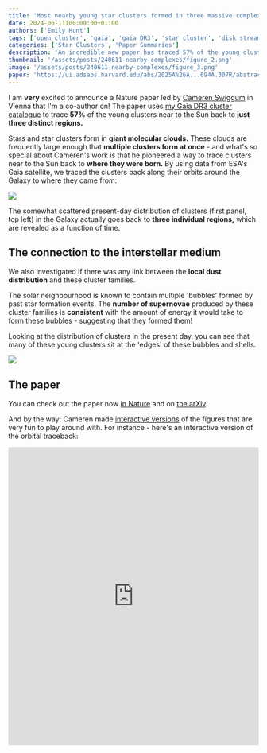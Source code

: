 ```yaml
---
title: 'Most nearby young star clusters formed in three massive complexes'
date: 2024-06-11T00:00:00+01:00
authors: ['Emily Hunt']
tags: ['open cluster', 'gaia', 'gaia DR3', 'star cluster', 'disk stream']
categories: ['Star Clusters', 'Paper Summaries']
description: 'An incredible new paper has traced 57% of the young clusters near the Sun back to just three places.'
thumbnail: '/assets/posts/240611-nearby-complexes/figure_2.png'
image: '/assets/posts/240611-nearby-complexes/figure_3.png'
paper: 'https://ui.adsabs.harvard.edu/abs/2025A%26A...694A.307R/abstract'
---
```


I am **very** excited to announce a Nature paper led by [Cameren Swiggum](https://www.cameren-astro.com/) in Vienna that I'm a co-author on! The paper uses [my Gaia DR3 cluster catalogue](http://localhost:5173/posts/230324-gaia-cluster-catalogue) to trace **57%** of the young clusters near to the Sun back to **just three distinct regions.**

Stars and star clusters form in **giant molecular clouds.** These clouds are frequently large enough that **multiple clusters form at once** - and what's so special about Cameren's work is that he pioneered a way to trace clusters near to the Sun back to **where they were born.** By using data from ESA's Gaia satellite, we traced the clusters back along their orbits around the Galaxy to where they came from:

![](/assets/posts/240611-nearby-complexes/figure_1.png)

The somewhat scattered present-day distribution of clusters (first panel, top left) in the Galaxy actually goes back to **three individual regions,** which are revealed as a function of time. 


## The connection to the interstellar medium

We also investigated if there was any link between the **local dust distribution** and these cluster families. 

The solar neighbourhood is known to contain multiple 'bubbles' formed by past star formation events. The **number of supernovae** produced by these cluster families is **consistent** with the amount of energy it would take to form these bubbles - suggesting that they formed them!

Looking at the distribution of clusters in the present day, you can see that many of these young clusters sit at the 'edges' of these bubbles and shells.

![](/assets/posts/240611-nearby-complexes/figure_2.png)

## The paper

You can check out the paper now [in Nature](https://ui.adsabs.harvard.edu/abs/2024Natur.631...49S/abstract) and on [the arXiv](https://arxiv.org/abs/2406.06510).

And by the way: Cameren made [interactive versions](https://sites.google.com/view/families-of-clusters/interactive-figures) of the figures that are very fun to play around with. For instance - here's an interactive version of the orbital traceback:

<iframe src="https://cswigg.github.io/cam_website/swiggum_2024_interactive/fig1_interactive.html" style="width: 100%; height: 600px; border: none"></iframe>
